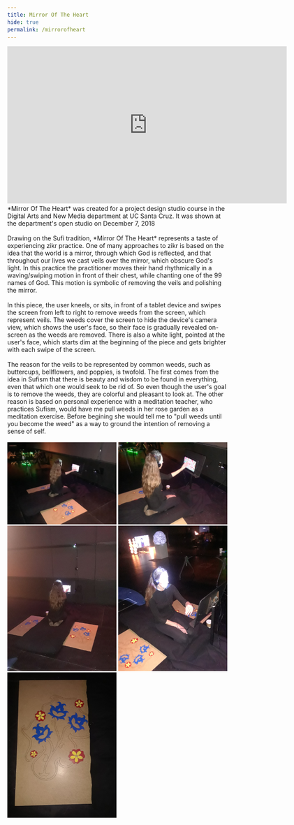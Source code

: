 ```yaml
---
title: Mirror Of The Heart
hide: true
permalink: /mirrorofheart
---
```


<!---<video width="640" height="360" controls preload="auto">
	<source src="/MirrorOfHeart/MirrorOfTheHeart.mp4" type="video/mp4" 
</video>--->
<iframe width="640" height="360" src="https://www.youtube.com/embed/X3W78mUoBIY" frameborder="0" allowfullscreen></iframe>
<br/>
*Mirror Of The Heart* was created for a project design studio course in the Digital Arts and New Media department at UC Santa Cruz.
 It was shown at the department's open studio on December 7, 2018
<br/><br/>
Drawing on the Sufi tradition, *Mirror Of The Heart* represents a taste of experiencing zikr practice.
 One of many approaches to zikr is based on the idea that the world is a mirror, through which God is reflected,
 and that throughout our lives we cast veils over the mirror, which obscure God's light.
 In this practice the practitioner moves their hand rhythmically in a waving/swiping motion in front of their chest, while chanting one of the 99 names of God.
 This motion is symbolic of removing the veils and polishing the mirror.
<br/><br/>
In this piece, the user kneels, or sits, in front of a tablet device and swipes the screen from left to right to remove weeds from the screen, which represent veils.
 The weeds cover the screen to hide the device's camera view, which shows the user's face,
 so their face is gradually revealed on-screen as the weeds are removed.
 There is also a white light, pointed at the user's face, which starts dim at the beginning of the piece and gets brighter with each swipe of the screen.
<br/><br/>
The reason for the veils to be represented by common weeds, such as buttercups, bellflowers, and poppies, is twofold.
 The first comes from the idea in Sufism that there is beauty and wisdom to be found in everything, even that which one would seek to be rid of.
 So even though the user's goal is to remove the weeds, they are colorful and pleasant to look at.
 The other reason is based on personal experience with a meditation teacher, who practices Sufism, would have me pull weeds in her rose garden as a meditation exercise.
 Before begining she would tell me to "pull weeds until you become the weed" as a way to ground the intention of removing a sense of self.
<br/><br/>
<img src="/MirrorOfHeart/20181207_112130.jpg" alt="image 1" width="250"/>
<img src="/MirrorOfHeart/20181207_112141.jpg" alt="image 2" width="250"/>
<img src="/MirrorOfHeart/20181207_112200.jpg" alt="image 3" width="250"/>
<img src="/MirrorOfHeart/20181207_112245.jpg" alt="image 4" width="250"/>
<img src="/MirrorOfHeart/20181207_161859.jpg" alt="image 5" width="250"/>